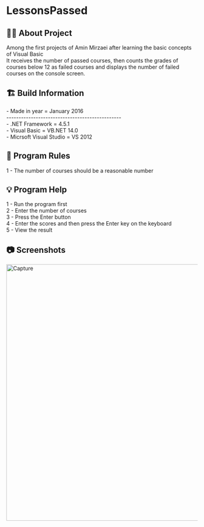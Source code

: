 # LessonsPassed


<h2> 👨‍💻 About Project</h2>
Among the first projects of Amin Mirzaei after learning the basic concepts of Visual Basic <br />
It receives the number of passed courses, then counts the grades of courses below 12 as failed courses and displays the number of failed courses on the console screen. <br />

<h2> 🏗 Build Information</h2>
- Made in year = January 2016 <br />
----------------------------------------------- <br />
- .NET Framework =  4.5.1 <br />
- Visual Basic = VB.NET 14.0 <br />
- Micrsoft Visual Studio = VS 2012 <br />


<h2> 📜 Program Rules</h2>
1 - The number of courses should be a reasonable number<br />

<h2> 💡 Program Help</h2>
1 - Run the program first<br />
2 - Enter the number of courses<br />
3 - Press the Enter button<br />
4 - Enter the scores and then press the Enter key on the keyboard <br />
5 - View the result

<h2>📷 Screenshots</h2>
<img width="675" alt="Capture" src="https://github.com/user-attachments/assets/16e3e619-0830-4c90-8a68-06cba6e7c3a4">
